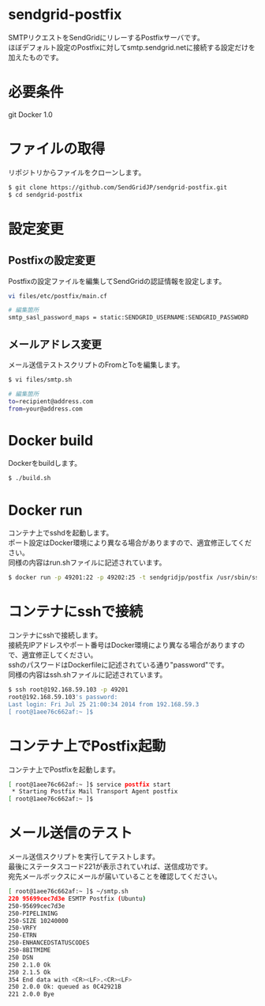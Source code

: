sendgrid-postfix
================

SMTPリクエストをSendGridにリレーするPostfixサーバです。  
ほぼデフォルト設定のPostfixに対してsmtp.sendgrid.netに接続する設定だけを加えたものです。  

# 必要条件
git
Docker 1.0

# ファイルの取得
リポジトリからファイルをクローンします。
``` bash
$ git clone https://github.com/SendGridJP/sendgrid-postfix.git
$ cd sendgrid-postfix
```

# 設定変更
## Postfixの設定変更
Postfixの設定ファイルを編集してSendGridの認証情報を設定します。
``` bash
vi files/etc/postfix/main.cf

# 編集箇所
smtp_sasl_password_maps = static:SENDGRID_USERNAME:SENDGRID_PASSWORD
```

## メールアドレス変更
メール送信テストスクリプトのFromとToを編集します。
``` bash
$ vi files/smtp.sh

# 編集箇所
to=recipient@address.com
from=your@address.com
```

# Docker build
Dockerをbuildします。
``` bash
$ ./build.sh
```

# Docker run
コンテナ上でsshdを起動します。  
ポート設定はDocker環境により異なる場合がありますので、適宜修正してください。  
同様の内容はrun.shファイルに記述されています。
``` bash
$ docker run -p 49201:22 -p 49202:25 -t sendgridjp/postfix /usr/sbin/sshd -D &
```

# コンテナにsshで接続
コンテナにsshで接続します。  
接続先IPアドレスやポート番号はDocker環境により異なる場合がありますので、適宜修正してください。  
sshのパスワードはDockerfileに記述されている通り"password"です。  
同様の内容はssh.shファイルに記述されています。  
``` bash
$ ssh root@192.168.59.103 -p 49201
root@192.168.59.103's password:
Last login: Fri Jul 25 21:00:34 2014 from 192.168.59.3
[ root@1aee76c662af:~ ]$
```

# コンテナ上でPostfix起動
コンテナ上でPostfixを起動します。  
``` bash
[ root@1aee76c662af:~ ]$ service postfix start
 * Starting Postfix Mail Transport Agent postfix                          [ OK ]
[ root@1aee76c662af:~ ]$
```

# メール送信のテスト
メール送信スクリプトを実行してテストします。  
最後にステータスコード221が表示されていれば、送信成功です。  
宛先メールボックスにメールが届いていることを確認してください。  
``` bash
[ root@1aee76c662af:~ ]$ ~/smtp.sh
220 95699cec7d3e ESMTP Postfix (Ubuntu)
250-95699cec7d3e
250-PIPELINING
250-SIZE 10240000
250-VRFY
250-ETRN
250-ENHANCEDSTATUSCODES
250-8BITMIME
250 DSN
250 2.1.0 Ok
250 2.1.5 Ok
354 End data with <CR><LF>.<CR><LF>
250 2.0.0 Ok: queued as 0C42921B
221 2.0.0 Bye
```

